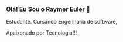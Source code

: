 ### Olá! Eu Sou o Raymer Euler 👋

Estudante. Cursando Engenharia de software,

Apaixonado por Tecnologia!!! 



